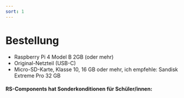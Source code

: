 ```yaml
---
sort: 1
---
```


# Bestellung

* Raspberry Pi 4 Model B 2GB (oder mehr)
* Original-Netzteil (USB-C)
* Micro-SD-Karte, Klasse 10, 16 GB oder mehr, ich empfehle: Sandisk Extreme Pro 32 GB

#### RS-Components hat Sonderkonditionen für Schüler/innen:

